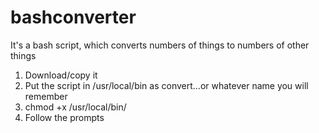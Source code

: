 # bashconverter
It's a bash script, which converts numbers of things to numbers of other things

1) Download/copy it
2) Put the script in /usr/local/bin as convert...or whatever name you will remember
3) chmod +x /usr/local/bin/<filename>
4) Follow the prompts
